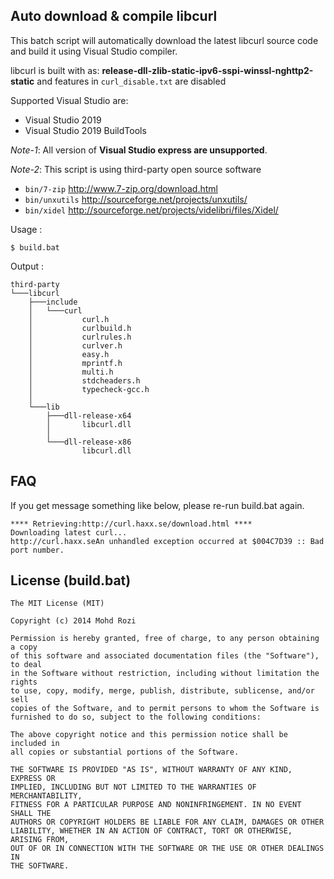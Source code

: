 Auto download & compile libcurl
-----------
This batch script will automatically download the latest libcurl source code and build it using Visual Studio compiler.

libcurl is built with as: **release-dll-zlib-static-ipv6-sspi-winssl-nghttp2-static** and features in `curl_disable.txt` are disabled

Supported Visual Studio are:
*  Visual Studio 2019
*  Visual Studio 2019 BuildTools

*Note-1*: All version of **Visual Studio express are unsupported**.

*Note-2*: This script is using third-party open source software
* `bin/7-zip` http://www.7-zip.org/download.html
* `bin/unxutils` http://sourceforge.net/projects/unxutils/
* `bin/xidel` http://sourceforge.net/projects/videlibri/files/Xidel/

Usage :

    $ build.bat

Output :

```
third-party
└───libcurl
    ├───include
    │   └───curl
    │           curl.h
    │           curlbuild.h
    │           curlrules.h
    │           curlver.h
    │           easy.h
    │           mprintf.h
    │           multi.h
    │           stdcheaders.h
    │           typecheck-gcc.h
    │
    └───lib
        ├───dll-release-x64
        │       libcurl.dll
        │
        └───dll-release-x86
                libcurl.dll
```

## FAQ
If you get message something like below, please re-run build.bat again.

    **** Retrieving:http://curl.haxx.se/download.html ****
    Downloading latest curl...
    http://curl.haxx.seAn unhandled exception occurred at $004C7D39 :: Bad port number.

License (build.bat)
-----------

    The MIT License (MIT)
    
    Copyright (c) 2014 Mohd Rozi
    
    Permission is hereby granted, free of charge, to any person obtaining a copy
    of this software and associated documentation files (the "Software"), to deal
    in the Software without restriction, including without limitation the rights
    to use, copy, modify, merge, publish, distribute, sublicense, and/or sell
    copies of the Software, and to permit persons to whom the Software is
    furnished to do so, subject to the following conditions:
    
    The above copyright notice and this permission notice shall be included in
    all copies or substantial portions of the Software.
    
    THE SOFTWARE IS PROVIDED "AS IS", WITHOUT WARRANTY OF ANY KIND, EXPRESS OR
    IMPLIED, INCLUDING BUT NOT LIMITED TO THE WARRANTIES OF MERCHANTABILITY,
    FITNESS FOR A PARTICULAR PURPOSE AND NONINFRINGEMENT. IN NO EVENT SHALL THE
    AUTHORS OR COPYRIGHT HOLDERS BE LIABLE FOR ANY CLAIM, DAMAGES OR OTHER
    LIABILITY, WHETHER IN AN ACTION OF CONTRACT, TORT OR OTHERWISE, ARISING FROM,
    OUT OF OR IN CONNECTION WITH THE SOFTWARE OR THE USE OR OTHER DEALINGS IN
    THE SOFTWARE.
